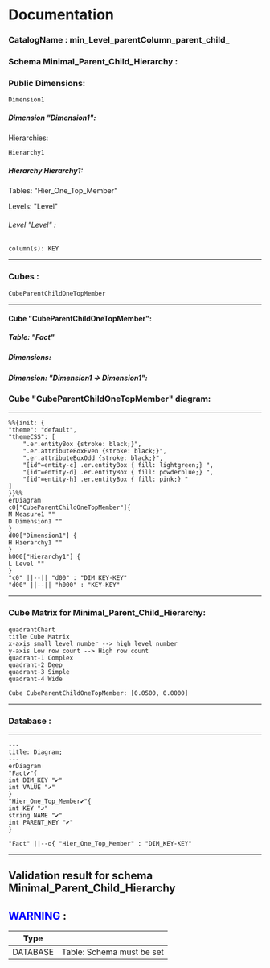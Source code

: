 # Documentation
### CatalogName : min_Level_parentColumn_parent_child_
### Schema Minimal_Parent_Child_Hierarchy : 
### Public Dimensions:

    Dimension1

##### Dimension "Dimension1":

Hierarchies:

    Hierarchy1

##### Hierarchy Hierarchy1:

Tables: "Hier_One_Top_Member"

Levels: "Level"

###### Level "Level" :

    column(s): KEY

---
### Cubes :

    CubeParentChildOneTopMember

---
#### Cube "CubeParentChildOneTopMember":

    

##### Table: "Fact"

##### Dimensions:
##### Dimension: "Dimension1 -> Dimension1":

### Cube "CubeParentChildOneTopMember" diagram:

---

```mermaid
%%{init: {
"theme": "default",
"themeCSS": [
    ".er.entityBox {stroke: black;}",
    ".er.attributeBoxEven {stroke: black;}",
    ".er.attributeBoxOdd {stroke: black;}",
    "[id^=entity-c] .er.entityBox { fill: lightgreen;} ",
    "[id^=entity-d] .er.entityBox { fill: powderblue;} ",
    "[id^=entity-h] .er.entityBox { fill: pink;} "
]
}}%%
erDiagram
c0["CubeParentChildOneTopMember"]{
M Measure1 ""
D Dimension1 ""
}
d00["Dimension1"] {
H Hierarchy1 ""
}
h000["Hierarchy1"] {
L Level ""
}
"c0" ||--|| "d00" : "DIM_KEY-KEY"
"d00" ||--|| "h000" : "KEY-KEY"
```
---
### Cube Matrix for Minimal_Parent_Child_Hierarchy:
```mermaid
quadrantChart
title Cube Matrix
x-axis small level number --> high level number
y-axis Low row count --> High row count
quadrant-1 Complex
quadrant-2 Deep
quadrant-3 Simple
quadrant-4 Wide

Cube CubeParentChildOneTopMember: [0.0500, 0.0000]
```
---
### Database :
---
```mermaid
---
title: Diagram;
---
erDiagram
"Fact✔"{
int DIM_KEY "✔"
int VALUE "✔"
}
"Hier_One_Top_Member✔"{
int KEY "✔"
string NAME "✔"
int PARENT_KEY "✔"
}

"Fact" ||--o{ "Hier_One_Top_Member" : "DIM_KEY-KEY"
```
---
## Validation result for schema Minimal_Parent_Child_Hierarchy
## <span style='color: blue;'>WARNING</span> : 
|Type|   |
|----|---|
|DATABASE|Table: Schema must be set|
